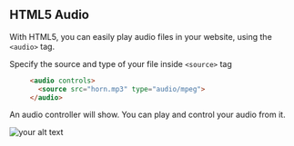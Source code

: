 
## HTML5 Audio


With HTML5, you can easily play audio files in your website, using the ```<audio>``` tag.

Specify the source and type of your file inside ```<source>``` tag
   ```html
        <audio controls>
          <source src="horn.mp3" type="audio/mpeg">
        </audio>
   ```
An audio controller will show. You can play and control your audio from it.

![your alt text](https://github.com/chefk5/fccPulls/blob/master/git1.PNG?raw=true)

